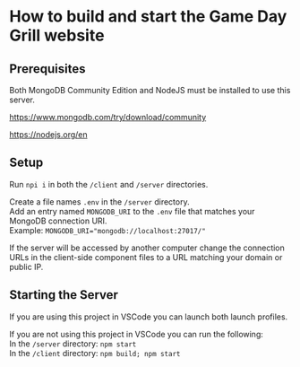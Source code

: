 # How to build and start the Game Day Grill website

## Prerequisites 

Both MongoDB Community Edition and NodeJS must be installed to use this server.

https://www.mongodb.com/try/download/community

https://nodejs.org/en

## Setup

Run `npi i` in both the `/client` and `/server` directories.

Create a file names `.env` in the `/server` directory. \
Add an entry named `MONGODB_URI` to the `.env` file that matches your MongoDB connection URI. \
Example: `MONGODB_URI="mongodb://localhost:27017/"`

If the server will be accessed by another computer change the connection URLs in the client-side component files to a URL matching your domain or public IP.

## Starting the Server

If you are using this project in VSCode you can launch both launch profiles.

If you are not using this project in VSCode you can run the following: \
In the `/server` directory: `npm start` \
In the `/client` directory: `npm build; npm start`